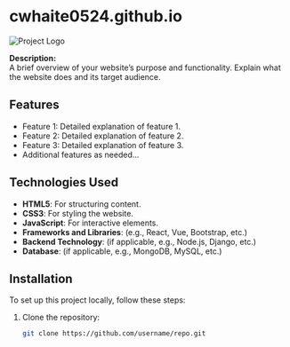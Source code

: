 # cwhaite0524.github.io
![Project Logo](link-to-logo)

**Description:**  
A brief overview of your website’s purpose and functionality. Explain what the website does and its target audience.

## Features

- Feature 1: Detailed explanation of feature 1.
- Feature 2: Detailed explanation of feature 2.
- Feature 3: Detailed explanation of feature 3.
- Additional features as needed...

## Technologies Used

- **HTML5**: For structuring content.
- **CSS3**: For styling the website.
- **JavaScript**: For interactive elements.
- **Frameworks and Libraries**: (e.g., React, Vue, Bootstrap, etc.)
- **Backend Technology**: (if applicable, e.g., Node.js, Django, etc.)
- **Database**: (if applicable, e.g., MongoDB, MySQL, etc.)

## Installation

To set up this project locally, follow these steps:

1. Clone the repository:
   ```bash
   git clone https://github.com/username/repo.git
